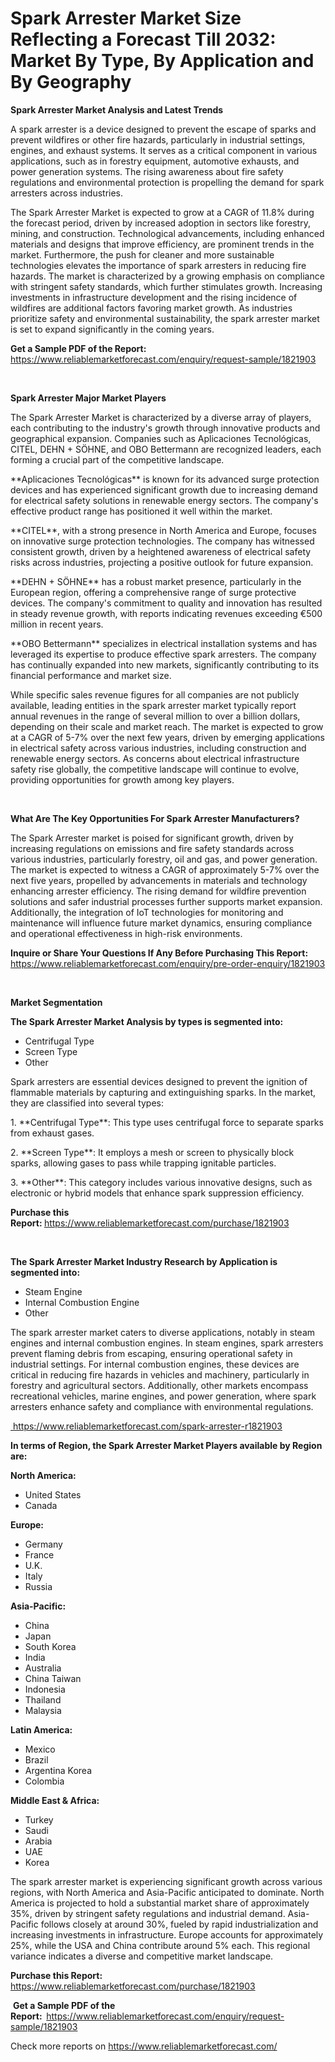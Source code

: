 <p><h1>Spark Arrester Market Size Reflecting a Forecast Till 2032: Market By Type, By Application and By Geography</h1></p><p><strong>Spark Arrester Market Analysis and Latest Trends</strong></p>
<p><p>A spark arrester is a device designed to prevent the escape of sparks and prevent wildfires or other fire hazards, particularly in industrial settings, engines, and exhaust systems. It serves as a critical component in various applications, such as in forestry equipment, automotive exhausts, and power generation systems. The rising awareness about fire safety regulations and environmental protection is propelling the demand for spark arresters across industries.</p><p>The Spark Arrester Market is expected to grow at a CAGR of 11.8% during the forecast period, driven by increased adoption in sectors like forestry, mining, and construction. Technological advancements, including enhanced materials and designs that improve efficiency, are prominent trends in the market. Furthermore, the push for cleaner and more sustainable technologies elevates the importance of spark arresters in reducing fire hazards. The market is characterized by a growing emphasis on compliance with stringent safety standards, which further stimulates growth. Increasing investments in infrastructure development and the rising incidence of wildfires are additional factors favoring market growth. As industries prioritize safety and environmental sustainability, the spark arrester market is set to expand significantly in the coming years.</p></p>
<p><strong>Get a Sample PDF of the Report:&nbsp;</strong> <a href="https://www.reliablemarketforecast.com/enquiry/request-sample/1821903?utm_campaign=2011&utm_medium=2&utm_source=Github&utm_content=ia&utm_term=09042025&utm_id=spark-arrester">https://www.reliablemarketforecast.com/enquiry/request-sample/1821903</a></p>
<p>&nbsp;</p>
<p><strong>Spark Arrester Major Market Players</strong></p>
<p><p>The Spark Arrester Market is characterized by a diverse array of players, each contributing to the industry's growth through innovative products and geographical expansion. Companies such as Aplicaciones Tecnológicas, CITEL, DEHN + SÖHNE, and OBO Bettermann are recognized leaders, each forming a crucial part of the competitive landscape.</p><p>**Aplicaciones Tecnológicas** is known for its advanced surge protection devices and has experienced significant growth due to increasing demand for electrical safety solutions in renewable energy sectors. The company's effective product range has positioned it well within the market.</p><p>**CITEL**, with a strong presence in North America and Europe, focuses on innovative surge protection technologies. The company has witnessed consistent growth, driven by a heightened awareness of electrical safety risks across industries, projecting a positive outlook for future expansion.</p><p>**DEHN + SÖHNE** has a robust market presence, particularly in the European region, offering a comprehensive range of surge protective devices. The company's commitment to quality and innovation has resulted in steady revenue growth, with reports indicating revenues exceeding €500 million in recent years.</p><p>**OBO Bettermann** specializes in electrical installation systems and has leveraged its expertise to produce effective spark arresters. The company has continually expanded into new markets, significantly contributing to its financial performance and market size.</p><p>While specific sales revenue figures for all companies are not publicly available, leading entities in the spark arrester market typically report annual revenues in the range of several million to over a billion dollars, depending on their scale and market reach. The market is expected to grow at a CAGR of 5-7% over the next few years, driven by emerging applications in electrical safety across various industries, including construction and renewable energy sectors. As concerns about electrical infrastructure safety rise globally, the competitive landscape will continue to evolve, providing opportunities for growth among key players.</p></p>
<p>&nbsp;</p>
<p><strong>What Are The Key Opportunities For Spark Arrester Manufacturers?</strong></p>
<p><p>The Spark Arrester market is poised for significant growth, driven by increasing regulations on emissions and fire safety standards across various industries, particularly forestry, oil and gas, and power generation. The market is expected to witness a CAGR of approximately 5-7% over the next five years, propelled by advancements in materials and technology enhancing arrester efficiency. The rising demand for wildfire prevention solutions and safer industrial processes further supports market expansion. Additionally, the integration of IoT technologies for monitoring and maintenance will influence future market dynamics, ensuring compliance and operational effectiveness in high-risk environments.</p></p>
<p><strong>Inquire or Share Your Questions If Any Before Purchasing This Report:</strong> <a href="https://www.reliablemarketforecast.com/enquiry/pre-order-enquiry/1821903?utm_campaign=2011&utm_medium=2&utm_source=Github&utm_content=ia&utm_term=09042025&utm_id=spark-arrester">https://www.reliablemarketforecast.com/enquiry/pre-order-enquiry/1821903</a></p>
<p>&nbsp;</p>
<p><strong>Market Segmentation</strong></p>
<p><strong>The Spark Arrester Market Analysis by types is segmented into:</strong></p>
<p><ul><li>Centrifugal Type</li><li>Screen Type</li><li>Other</li></ul></p>
<p><p>Spark arresters are essential devices designed to prevent the ignition of flammable materials by capturing and extinguishing sparks. In the market, they are classified into several types: </p><p>1. **Centrifugal Type**: This type uses centrifugal force to separate sparks from exhaust gases. </p><p>2. **Screen Type**: It employs a mesh or screen to physically block sparks, allowing gases to pass while trapping ignitable particles.  </p><p>3. **Other**: This category includes various innovative designs, such as electronic or hybrid models that enhance spark suppression efficiency.</p></p>
<p><strong>Purchase this Report:&nbsp;</strong><a href="https://www.reliablemarketforecast.com/purchase/1821903?utm_campaign=2011&utm_medium=2&utm_source=Github&utm_content=ia&utm_term=09042025&utm_id=spark-arrester">https://www.reliablemarketforecast.com/purchase/1821903</a></p>
<p>&nbsp;</p>
<p><strong>The Spark Arrester Market Industry Research by Application is segmented into:</strong></p>
<p><ul><li>Steam Engine</li><li>Internal Combustion Engine</li><li>Other</li></ul></p>
<p><p>The spark arrester market caters to diverse applications, notably in steam engines and internal combustion engines. In steam engines, spark arresters prevent flaming debris from escaping, ensuring operational safety in industrial settings. For internal combustion engines, these devices are critical in reducing fire hazards in vehicles and machinery, particularly in forestry and agricultural sectors. Additionally, other markets encompass recreational vehicles, marine engines, and power generation, where spark arresters enhance safety and compliance with environmental regulations.</p></p>
<p><a href="https://www.reliablemarketforecast.com/spark-arrester-r1821903?utm_campaign=2011&utm_medium=2&utm_source=Github&utm_content=ia&utm_term=09042025&utm_id=spark-arrester">&nbsp;https://www.reliablemarketforecast.com/spark-arrester-r1821903</a></p>
<p><strong>In terms of Region, the Spark Arrester Market Players available by Region are:</strong></p>
<p>
    <p> <strong> North America: </strong>
        <ul>
            <li>United States</li>
            <li>Canada</li>
        </ul>
        </p> 
    <p> <strong> Europe: </strong>
        <ul>
            <li>Germany</li>
            <li>France</li>
            <li>U.K.</li>
            <li>Italy</li>
            <li>Russia</li>
        </ul>
        </p> 
    <p> <strong> Asia-Pacific: </strong>
        <ul>
            <li>China</li>
            <li>Japan</li>
            <li>South Korea</li>
            <li>India</li>
            <li>Australia</li>
            <li>China Taiwan</li>
            <li>Indonesia</li>
            <li>Thailand</li>
            <li>Malaysia</li>
        </ul>
        </p> 
    <p> <strong> Latin America: </strong>
        <ul>
            <li>Mexico</li>
            <li>Brazil</li>
            <li>Argentina Korea</li>
            <li>Colombia</li>
        </ul>
        </p> 
    <p> <strong> Middle East & Africa: </strong>
        <ul>
            <li>Turkey</li>
            <li>Saudi</li>
            <li>Arabia</li>
            <li>UAE</li>
            <li>Korea</li>
        </ul>
    </p>
    </p>
<p><p>The spark arrester market is experiencing significant growth across various regions, with North America and Asia-Pacific anticipated to dominate. North America is projected to hold a substantial market share of approximately 35%, driven by stringent safety regulations and industrial demand. Asia-Pacific follows closely at around 30%, fueled by rapid industrialization and increasing investments in infrastructure. Europe accounts for approximately 25%, while the USA and China contribute around 5% each. This regional variance indicates a diverse and competitive market landscape.</p></p>
<p><strong>Purchase this Report: </strong><a href="https://www.reliablemarketforecast.com/purchase/1821903?utm_campaign=2011&utm_medium=2&utm_source=Github&utm_content=ia&utm_term=09042025&utm_id=spark-arrester">https://www.reliablemarketforecast.com/purchase/1821903</a></p>
<p>&nbsp;<strong>Get a Sample PDF of the Report:&nbsp;&nbsp;</strong><a href="https://www.reliablemarketforecast.com/enquiry/request-sample/1821903?utm_campaign=2011&utm_medium=2&utm_source=Github&utm_content=ia&utm_term=09042025&utm_id=spark-arrester">https://www.reliablemarketforecast.com/enquiry/request-sample/1821903</a></p>
<p><strong></strong></p>
<p>Check more reports on <a href="https://www.reliablemarketforecast.com/?utm_campaign=2011&utm_medium=2&utm_source=Github&utm_content=ia&utm_term=09042025&utm_id=spark-arrester">https://www.reliablemarketforecast.com/</a></p>